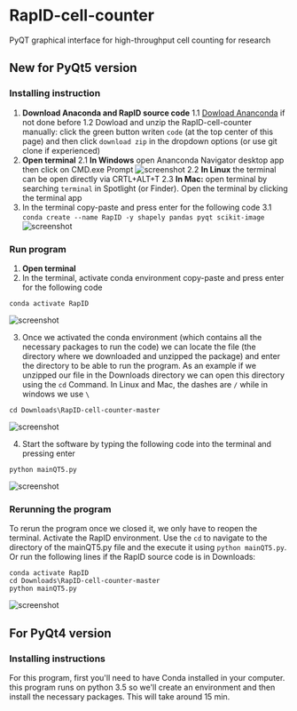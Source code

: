 # RapID-cell-counter
PyQT graphical interface for high-throughput cell counting for research

## New for PyQt5 version

### Installing instruction

1. **Download Anaconda and RapID source code**
  1.1 [Dowload Ananconda](https://www.anaconda.com/products/individual) if not done before
  1.2 Dowload and unzip the RapID-cell-counter manually: click the green button writen `code` (at the top center of this page) and then click `download zip` in the dropdown options (or use git clone if experienced)
2. **Open terminal**
 2.1 **In Windows** open Ananconda Navigator desktop app then click on CMD.exe Prompt
![screenshot](https://github.com/sanchestm/RapID-cell-counter/blob/master/images/navigator.png)
 2.2 **In Linux** the terminal can be open directly via CRTL+ALT+T
 2.3 **In Mac:** open terminal by searching `terminal` in Spotlight (or Finder). Open the terminal by clicking the terminal app
3. In the terminal copy-paste and press enter for the following code
 3.1 `conda create --name RapID -y shapely pandas pyqt scikit-image`
![screenshot](https://github.com/sanchestm/RapID-cell-counter/blob/master/images/create_env2.png)


### Run program

1. **Open terminal**
2. In the terminal, activate conda environment copy-paste and press enter for the following code
```
conda activate RapID
```
![screenshot](https://github.com/sanchestm/RapID-cell-counter/blob/master/images/activating_conda_environment.png)

3. Once we activated the conda environment (which contains all the necessary packages to run the code) we can locate the file (the directory where we downloaded and unzipped the package) and enter the directory to be able to run the program. As an example if we unzipped our file in the Downloads directory we can open this directory using the `cd` Command. In Linux and Mac, the dashes are `/` while in windows we use `\`
```
cd Downloads\RapID-cell-counter-master
```
![screenshot](https://github.com/sanchestm/RapID-cell-counter/blob/master/images/opening_folder.png)

4. Start the software by typing the following code into the terminal and pressing enter
```
python mainQT5.py
```

![screenshot](https://github.com/sanchestm/RapID-cell-counter/blob/master/images/running_program.png)

### Rerunning the program

To rerun the program once we closed it, we only have to reopen the terminal. Activate the RapID environment. Use the `cd` to navigate to the directory of the mainQT5.py file and the execute it using `python mainQT5.py`. Or run the following lines if the RapID source code is in Downloads:
```
conda activate RapID
cd Downloads\RapID-cell-counter-master
python mainQT5.py
```

![screenshot](https://github.com/sanchestm/RapID-cell-counter/blob/master/images/rerun.png)

## For PyQt4 version
### Installing instructions
For this program, first you'll need to have Conda installed in your computer.
this program runs on python 3.5 so we'll create an environment and then install the necessary packages. This will take around 15 min.
